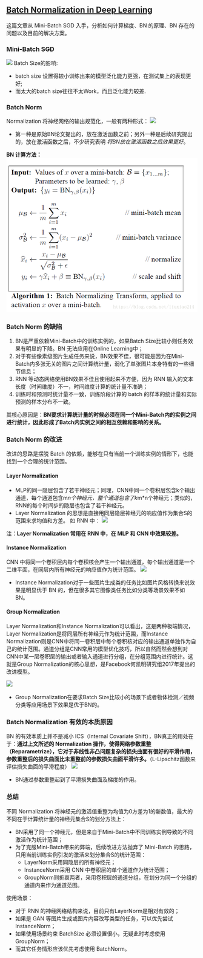 ## [Batch Normalization in Deep Learning](https://zhuanlan.zhihu.com/p/43200897)
这篇文章从 Mini-Batch SGD 入手，分析如何计算梯度、BN 的原理、BN 存在的问题以及目前的解决方案。
### Mini-Batch SGD
![](https://pic2.zhimg.com/80/v2-5100d72afdabcb72d7b6294ab57747a5_hd.jpg)
Batch Size的影响:
- batch size 设置得较小训练出来的模型泛化能力更强，在测试集上的表现更好;
- 而太大的batch size往往不太Work，而且泛化能力较差.

### Batch Norm
Normalization 将神经网络的输出规范化，一般有两种形式：
![](https://pic2.zhimg.com/80/v2-ae3ecc578aac9a21292a130538166194_hd.jpg)
- 第一种是原始BN论文提出的，放在激活函数之前；另外一种是后续研究提出的，放在激活函数之后，不少研究表明 *将BN放在激活函数之后效果更好*。

**BN 计算方法：**
![](../assets/bn.png)

### Batch Norm 的缺陷
1. BN是严重依赖Mini-Batch中的训练实例的，如果Batch Size比较小则任务效果有明显的下降。BN 无法应用在Online Learning中；
2. 对于有些像素级图片生成任务来说，BN效果不佳，很可能是因为在Mini-Batch内多张无关的图片之间计算统计量，弱化了单张图片本身特有的一些细节信息；
3. RNN 等动态网络使用BN效果不佳且使用起来不方便，因为 RNN 输入的文本长度（时间维度）不一，时间维度计算的统计量不准确；
4. 训练时和预测时统计量不一致，训练阶段计算的 batch 的样本的统计量和实际预测的样本分布不一致。

其核心原因是：**BN要求计算统计量的时候必须在同一个Mini-Batch内的实例之间进行统计，因此形成了Batch内实例之间的相互依赖和影响的关系。**

### Batch Norm 的改进
改进的思路是摆脱 Batch 的依赖，能够在只有当前一个训练实例的情形下，也能找到一个合理的统计范围。
#### Layer Normalization
- MLP的同一隐层包含了若干神经元；同理，CNN中同一个卷积层包含k个输出通道，每个通道包含m*n个神经元，整个通道包含了k*m*n个神经元；类似的，RNN的每个时间步的隐层也包含了若干神经元。
- Layer Normalization 的思想是直接用同层隐层神经元的响应值作为集合S的范围来求均值和方差。
如 RNN 中：
![](https://pic1.zhimg.com/80/v2-2d38ab1541713bfc6bdfc95f0bfe09de_hd.jpg)

注：**Layer Normalization 常用在 RNN 中，在 MLP 和 CNN 中效果较差。**

#### Instance Normalization
CNN 中将同一个卷积层内每个卷积核会产生一个输出通道，每个输出通道是一个二维平面，在同层内所有神经元的响应值作为统计范围。
![](https://pic2.zhimg.com/80/v2-91d2e47119b5a08984c88a458987eaba_hd.jpg)
- Instance Normalization对于一些图片生成类的任务比如图片风格转换来说效果是明显优于 BN 的，但在很多其它图像类任务比如分类等场景效果不如 BN。

#### Group Normalization
Layer Normalization和Instance Normalization可以看出，这是两种极端情况，Layer Normalization是将同层所有神经元作为统计范围，而Instance Normalization则是CNN中将同一卷积层中每个卷积核对应的输出通道单独作为自己的统计范围。通道分组是CNN常用的模型优化技巧，所以自然而然会想到对CNN中某一层卷积层的输出或者输入通道进行分组，在分组范围内进行统计。这就是Group Normalization的核心思想，是Facebook何凯明研究组2017年提出的改进模型。

![](https://pic2.zhimg.com/80/v2-52f3d854b082a8f03478b7a4e6f9e371_hd.jpg)
- Group Normalization在要求Batch Size比较小的场景下或者物体检测／视频分类等应用场景下效果是优于BN的。

### Batch Normalization 有效的本质原因
BN 的有效本质上并不是减小 ICS（Internal Covariate Shift），BN真正的用处在于：**通过上文所述的 Normalization 操作，使得网络参数重整（Reparametrize），它对于非线性非凸问题复杂的损失曲面有很好的平滑作用，参数重整后的损失曲面比未重整前的参数损失曲面平滑许多。**（L-Lipschitz函数来评估损失曲面的平滑程度）
![](https://pic3.zhimg.com/80/v2-903d7966bdc6d96dc994bd72341eb4d3_hd.jpg)
- BN通过参数重整起到了平滑损失曲面及梯度的作用。

### 总结
不同 Normalization 将神经元的激活值重整为均值为0方差为1的新数值，最大的不同在于计算统计量的神经元集合S的划分方法上：
- BN采用了同一个神经元，但是来自于Mini-Batch中不同训练实例导致的不同激活作为统计范围；
- 为了克服Mini-Batch带来的弊端，后续改进方法抛弃了 Mini-Batch 的思路，只用当前训练实例引发的激活来划分集合S的统计范围：
  - LayerNorm采用同隐层的所有神经元；
  - InstanceNorm采用 CNN 中卷积层的单个通道作为统计范围；
  - GroupNorm则折衷两者，采用卷积层的通道分组，在划分为同一个分组的通道内来作为通道范围。

使用场景：
- 对于 RNN 的神经网络结构来说，目前只有LayerNorm是相对有效的；
- 如果是 GAN 等图片生成或图片内容改写类型的任务，可以优先尝试 InstanceNorm；
- 如果使用场景约束 BatchSize 必须设置很小，无疑此时考虑使用GroupNorm；
- 而其它任务情形应该优先考虑使用 BatchNorm。
